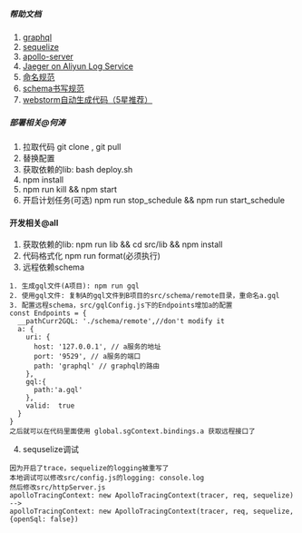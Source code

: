 ##### 帮助文档
1. <a href="https://graphql.org" target="_blank">graphql</a>
2. <a href="http://docs.sequelizejs.com/" target="_blank">sequelize</a>
3. <a href="https://www.apollographql.com/docs/apollo-server/" target="_blank">apollo-server</a>
5. <a href="https://github.com/aliyun/aliyun-log-jaeger/blob/master/README_CN.md#%E9%94%99%E8%AF%AF%E8%AF%8A%E6%96%AD" target="_blank">Jaeger on Aliyun Log Service</a>
6. <a href='./doc/name.md'>命名规范</a>
7. <a href='./doc/schema.md'>schema书写规范</a>
8. <a href='./doc/webstorm.md'>webstorm自动生成代码（5星推荐）</a>

##### 部署相关@何涛
1. 拉取代码 git clone , git pull
2. 替换配置
3. 获取依赖的lib: bash deploy.sh
4. npm install
5. npm run kill && npm start
6. 开启计划任务(可选) npm run stop_schedule && npm run start_schedule

#### 开发相关@all
1. 获取依赖的lib: npm run lib && cd src/lib && npm install
2. 代码格式化 npm run format(必须执行)
3. 远程依赖schema
```
1. 生成gql文件(A项目): npm run gql
2. 使用gql文件: 复制A的gql文件到B项目的src/schema/remote目录，重命名a.gql
3. 配置远程schema，src/gqlConfig.js下的Endpoints增加a的配置
const Endpoints = {
  __pathCurr2GQL: './schema/remote',//don't modify it
  a: {
    uri: {
      host: '127.0.0.1', // a服务的地址
      port: '9529', // a服务的端口
      path: 'graphql' // graphql的路由
    },
    gql:{
      path:'a.gql'
    },
    valid:  true
  }
}
之后就可以在代码里面使用 global.sgContext.bindings.a 获取远程接口了
```
4. sequselize调试
```
因为开启了trace，sequelize的logging被重写了
本地调试可以修改src/config.js的logging: console.log
然后修改src/httpServer.js 
apolloTracingContext: new ApolloTracingContext(tracer, req, sequelize)
-->
apolloTracingContext: new ApolloTracingContext(tracer, req, sequelize, {openSql: false})
```






















